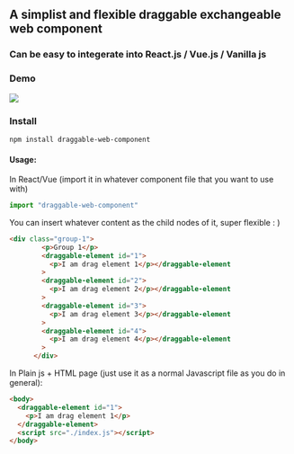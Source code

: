 ## A simplist and flexible draggable exchangeable web component

### Can be easy to integerate into React.js / Vue.js / Vanilla js

### Demo
![](./graggable-demo.gif)

### Install
```
npm install draggable-web-component 
```

#### Usage:
In React/Vue (import it in whatever component file that you want to use with)
```js
import "draggable-web-component"
```
You can insert whatever content as the child nodes of it, super flexible : )
```html
<div class="group-1">
        <p>Group 1</p>
        <draggable-element id="1">
          <p>I am drag element 1</p></draggable-element
        >
        <draggable-element id="2">
          <p>I am drag element 2</p></draggable-element
        >
        <draggable-element id="3">
          <p>I am drag element 3</p></draggable-element
        >
        <draggable-element id="4">
          <p>I am drag element 4</p></draggable-element
        >
      </div>
```
In Plain js + HTML page (just use it as a normal Javascript file as you do in general):
```html
<body>
  <draggable-element id="1">
    <p>I am drag element 1</p>
  </draggable-element>
  <script src="./index.js"></script>
</body>
```

